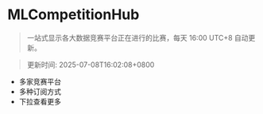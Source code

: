 # MLCompetitionHub

> 一站式显示各大数据竞赛平台正在进行的比赛，每天 16:00 UTC+8 自动更新。
  
> 更新时间: 2025-07-08T16:02:08+0800 

* 多家竞赛平台
* 多种订阅方式
* 下拉查看更多